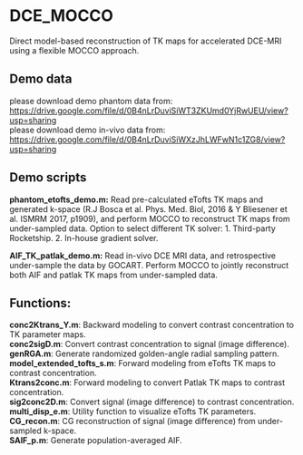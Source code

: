 # DCE_MOCCO
Direct model-based reconstruction of TK maps for accelerated DCE-MRI using a flexible MOCCO approach.

## Demo data
please download demo phantom data from: <br /> https://drive.google.com/file/d/0B4nLrDuviSiWT3ZKUmd0YjRwUEU/view?usp=sharing <br /> 
please download demo in-vivo data from: <br /> https://drive.google.com/file/d/0B4nLrDuviSiWXzJhLWFwN1c1ZG8/view?usp=sharing 

## Demo scripts
**phantom_etofts_demo.m:**
Read pre-calculated eTofts TK maps and generated k-space (R.J Bosca et al. Phys. Med. Biol, 2016 & Y Bliesener et al. ISMRM 2017, p1909), and perform MOCCO to reconstruct TK maps from under-sampled data.
Option to select different TK solver: 1. Third-party Rocketship. 2. In-house gradient solver.

**AIF_TK_patlak_demo.m:**
Read in-vivo DCE MRI data, and retrospective under-sample the data by GOCART. Perform MOCCO to jointly reconstruct both AIF and patlak TK maps from under-sampled data. 

## Functions:

**conc2Ktrans_Y.m**: Backward modeling to convert contrast concentration to TK parameter maps.<br /> 
**conc2sigD.m**: Convert contrast concentration to signal (image difference).<br /> 
**genRGA.m**: Generate randomized golden-angle radial sampling pattern.<br /> 
**model_extended_tofts_s.m**: Forward modeling from eTofts TK maps to contrast concentration.<br /> 
**Ktrans2conc.m**: Forward modeling to convert Patlak TK maps to contrast concentration.<br /> 
**sig2conc2D.m**: Convert signal (image difference) to contrast concentration.<br /> 
**multi_disp_e.m**: Utility function to visualize eTofts TK parameters.<br /> 
**CG_recon.m**: CG reconstruction of signal (image difference) from under-sampled k-space. <br /> 
**SAIF_p.m**: Generate population-averaged AIF.<br /> 
